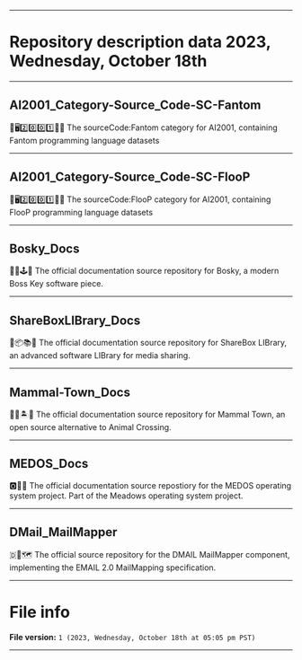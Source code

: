 
***

# Repository description data 2023, Wednesday, October 18th

---

## AI2001_Category-Source_Code-SC-Fantom

🧠️🖥️2️⃣️0️⃣️0️⃣️1️⃣️💾️📜️ The sourceCode:Fantom category for AI2001, containing Fantom programming language datasets

---

## AI2001_Category-Source_Code-SC-FlooP

🧠️🖥️2️⃣️0️⃣️0️⃣️1️⃣️💾️📜️ The sourceCode:FlooP category for AI2001, containing FlooP programming language datasets

---

## Bosky_Docs

🦹️🔑️🕹️📖️ The official documentation source repository for Bosky, a modern Boss Key software piece.

---

## ShareBoxLIBrary_Docs

🔁️📦️📚️📖️ The official documentation source repository for ShareBox LIBrary, an advanced software LIBrary for media sharing.

---

## Mammal-Town_Docs

🐰️🌆️🏝️📖️ The official documentation source repository for Mammal Town, an open source alternative to Animal Crossing.

---

## MEDOS_Docs

🅾️💽️📖️ The official documentation source repostiory for the MEDOS operating system project. Part of the Meadows operating system project.

---

## DMail_MailMapper

🇩📧️🗺️ The official source repository for the DMAIL MailMapper component, implementing the EMAIL 2.0 MailMapping specification.

***

# File info

**File version:** `1 (2023, Wednesday, October 18th at 05:05 pm PST)`

***

